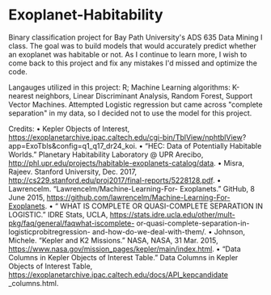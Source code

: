 # Exoplanet-Habitability
Binary classification project for Bay Path University's ADS 635 Data Mining I class. 
The goal was to build models that would accurately predict whether an exoplanet was habitable or not. 
As I continue to learn more, I wish to come back to this project and fix any mistakes I'd missed and optimize the code.


Langauges utilized in this project: R;
Machine Learning algorithms: K-nearest neighbors, Linear Discriminant Analysis, Random Forest, Support Vector Machines. 
Attempted Logistic regression but came across "complete separation" in my data, so I decided not to use the model for this project.


Credits:
• Kepler Objects of Interest,
https://exoplanetarchive.ipac.caltech.edu/cgi-bin/TblView/nphtblView?
app=ExoTbls&config=q1_q17_dr24_koi.
• “HEC: Data of Potentially Habitable Worlds.” Planetary
Habitability Laboratory @ UPR Arecibo,
http://phl.upr.edu/projects/habitable-exoplanets-catalog/data.
• Misra, Rajeev. Stanford University, Dec. 2017,
http://cs229.stanford.edu/proj2017/final-reports/5228128.pdf.
• Lawrencelm. “Lawrencelm/Machine-Learning-For-
Exoplanets.” GitHub, 8 June 2015,
https://github.com/lawrencelm/Machine-Learning-For-Exoplanets.
• “ WHAT IS COMPLETE OR QUASI-COMPLETE SEPARATION
IN LOGISTIC.” IDRE Stats, UCLA,
https://stats.idre.ucla.edu/other/mult-pkg/faq/general/faqwhat-iscomplete-
or-quasi-complete-separation-in-logisticprobitregression-
and-how-do-we-deal-with-them/.
• Johnson, Michele. “Kepler and K2 Missions.” NASA, NASA, 31
Mar. 2015,
https://www.nasa.gov/mission_pages/kepler/main/index.html.
• “Data Columns in Kepler Objects of Interest Table.” Data
Columns in Kepler Objects of Interest Table,
https://exoplanetarchive.ipac.caltech.edu/docs/API_kepcandidate
_columns.html.
